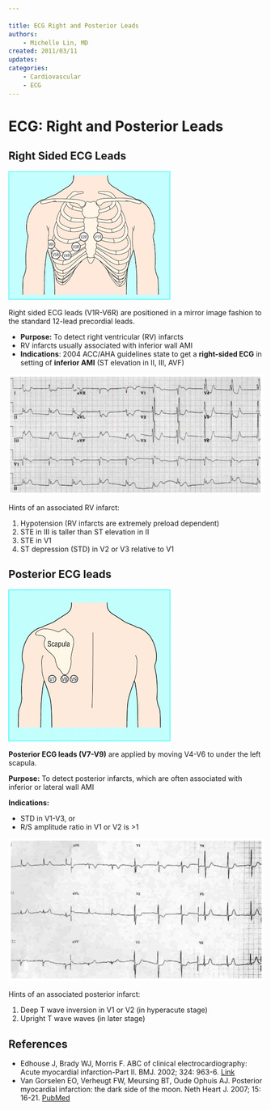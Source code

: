 ```yaml
---

title: ECG Right and Posterior Leads
authors:
    - Michelle Lin, MD
created: 2011/03/11
updates:
categories:
    - Cardiovascular
    - ECG
---
```


# ECG: Right and Posterior Leads

## Right Sided ECG Leads

![Right sided ECG lead placement diagram](image-1.png)

Right sided ECG leads (V1R-V6R) are positioned in a mirror image fashion to the standard 12-lead precordial leads.

- **Purpose:** To detect right ventricular (RV) infarcts
- RV infarcts usually associated with inferior wall AMI
- **Indications**: 2004 ACC/AHA guidelines state to get a **right-sided ECG** in setting of **inferior AMI** (ST elevation in II, III, AVF)

![Example ECG showing an inferior wall MI](image-2.png)

Hints of an associated RV infarct:

1. Hypotension (RV infarcts are extremely preload dependent) 
2. STE in III is taller than ST elevation in II
3. STE in V1
4. ST depression (STD) in V2 or V3 relative to V1 

## Posterior ECG leads

![Posterior ECG lead placement diagram](image-3.png)

**Posterior ECG leads (V7-V9)** are applied by moving V4-V6 to under the left scapula.

**Purpose:** To detect posterior infarcts, which are often associated with inferior or lateral wall AMI

**Indications:** 

- STD in V1-V3, or 
- R/S amplitude ratio in V1 or V2 is >1 

![ST depression in leads V1-V3](image-4.png)

Hints of an associated posterior infarct:

1. Deep T wave inversion in V1 or V2 (in hyperacute stage) 
2. Upright T wave waves (in later stage)

## References

- Edhouse J, Brady WJ, Morris F. ABC of clinical electrocardiography: Acute myocardial infarction-Part II. BMJ. 2002; 324: 963-6. [Link](https://doi.org/10.1136/bmj.324.7343.963)
- Van Gorselen EO, Verheugt FW, Meursing BT, Oude Ophuis AJ. Posterior myocardial infarction: the dark side of the moon. Neth Heart J. 2007; 15: 16-21. [PubMed](https://www.ncbi.nlm.nih.gov/pmc/articles/PMC1847720/)
